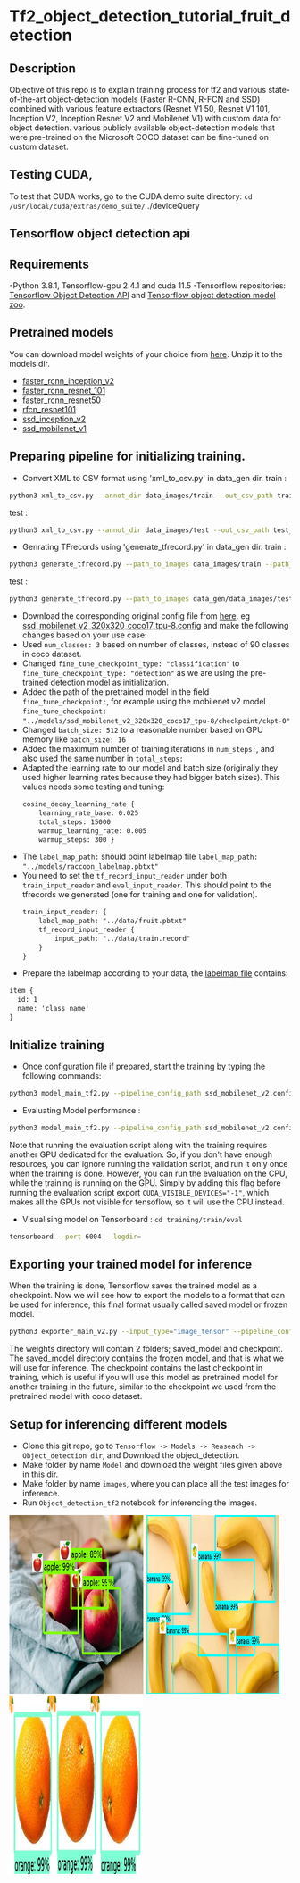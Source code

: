 # Tf2_object_detection_tutorial_fruit_detection

## Description
 Objective of this repo is to explain training process for tf2 and various state-of-the-art object-detection models (Faster R-CNN, R-FCN and SSD) combined with various feature extractors (Resnet V1 50, Resnet V1 101, Inception V2, Inception Resnet V2 and Mobilenet V1) with custom data for object detection. various publicly available object-detection models that were pre-trained on the Microsoft COCO dataset can be fine-tuned on custom dataset.

## Testing CUDA,
To test that CUDA works, go to the CUDA demo suite directory:
`cd /usr/local/cuda/extras/demo_suite/`
./deviceQuery

## Tensorflow object detection api

## Requirements

-Python 3.8.1, Tensorflow-gpu 2.4.1 and cuda 11.5
-Tensorflow repositories: [Tensorflow Object Detection API](https://github.com/tensorflow/models/tree/master/research/object_detection) and [Tensorflow object detection model zoo](https://github.com/tensorflow/models/blob/master/research/object_detection/g3doc/tf2_detection_zoo.md).

## Pretrained models
You can download model weights of your choice from [here](https://github.com/tensorflow/models/blob/master/research/object_detection/g3doc/tf2_detection_zoo.md). Unzip it to the models dir.

- [faster_rcnn_inception_v2](https://drive.google.com/open?id=1LRCSWIkX_i6ijScMfaxSte_5a_x9tjWF)
- [faster_rcnn_resnet_101](https://drive.google.com/open?id=15OxyPlqyOOlUdsbUmdrexKLpHy1l5tP9)
- [faster_rcnn_resnet50](https://drive.google.com/open?id=1aEqlozB_CzhyJX_PO6SSiM-Yiv3fuO8V)
- [rfcn_resnet101](https://drive.google.com/open?id=1eWCDZ5BxcEa7n_jZmWUr2kwHPBi5-SMG)
- [ssd_inception_v2](https://drive.google.com/open?id=1TKMd-wIZJ1aUcOhWburm2b6WgYnP0ZK6)
- [ssd_mobilenet_v1](https://drive.google.com/open?id=1U31RhUvE1Urr5Q92AJynMvl-oFBVRxxg)

## Preparing pipeline for initializing training.
* Convert XML to CSV format using 'xml_to_csv.py' in data_gen dir. 
train : 
```bash 
python3 xml_to_csv.py --annot_dir data_images/train --out_csv_path train_labels.csv
```
test : 
```bash 
python3 xml_to_csv.py --annot_dir data_images/test --out_csv_path test_labels.csv
```
* Genrating TFrecords using 'generate_tfrecord.py' in data_gen dir.
train : 
```bash 
python3 generate_tfrecord.py --path_to_images data_images/train --path_to_annot train_labels.csv --path_to_label_map fruit.pbtxt --path_to_save_tfrecords train.records
```
test : 
```bash 
python3 generate_tfrecord.py --path_to_images data_gen/data_images/test --path_to_annot data_gen/test_labels.csv --train  path_to_label_map data_gen/fruit.pbtxt --path_to_save_tfrecords data_gen/test.records
```
* Download the corresponding original config file from [here](https://github.com/tensorflow/models/tree/master/research/object_detection/configs/tf2). eg [ssd_mobilenet_v2_320x320_coco17_tpu-8.config](https://github.com/tensorflow/models/blob/master/research/object_detection/configs/tf2/ssd_mobilenet_v2_320x320_coco17_tpu-8.config) and make the following changes based on your use case:
* Used `num_classes: 3` based on number of classes, instead of 90 classes in coco dataset.
* Changed `fine_tune_checkpoint_type: "classification"` to `fine_tune_checkpoint_type: "detection"` as we are using the pre-trained detection model as initialization.
* Added the path of the pretrained model in the field `fine_tune_checkpoint:`, for example using the mobilenet v2 model `fine_tune_checkpoint: "../models/ssd_mobilenet_v2_320x320_coco17_tpu-8/checkpoint/ckpt-0"`  
* Changed `batch_size: 512` to a reasonable number based on GPU memory like `batch_size: 16`
* Added the maximum number of training iterations in `num_steps:`, and also used the same number in `total_steps:`
* Adapted the learning rate to our model and batch size (originally they used higher learning rates because they had bigger batch sizes). This values needs some testing and tuning:
    ``` 
    cosine_decay_learning_rate {
        learning_rate_base: 0.025
        total_steps: 15000
        warmup_learning_rate: 0.005
        warmup_steps: 300 }
    ```
* The `label_map_path:` should point labelmap file `label_map_path: "../models/raccoon_labelmap.pbtxt"`
* You need to set the `tf_record_input_reader` under both `train_input_reader` and `eval_input_reader`. This should point to the tfrecords we generated (one for training and one for validation).
    ```
    train_input_reader: {
        label_map_path: "../data/fruit.pbtxt"
        tf_record_input_reader {
            input_path: "../data/train.record"
        }
    }
    ``` 
* Prepare the labelmap according to your data, the [labelmap file](models/raccoon_labelmap.pbtxt) contains:

```
item {
  id: 1
  name: 'class name'
}
```
## Initialize training
* Once configuration file if prepared, start the training by typing the following commands:
```bash 
python3 model_main_tf2.py --pipeline_config_path ssd_mobilenet_v2.config --model_dir training/train/ --alsologtostderr
```
* Evaluating Model performance : 
```bash
python3 model_main_tf2.py --pipeline_config_path ssd_mobilenet_v2.config --model_dir training/train --checkpoint_dir training/train
```
Note that running the evaluation script along with the training requires another GPU dedicated for the evaluation. So, if you don't have enough resources, you can ignore running the validation script, and run it only once when the training is done. However, you can run the evaluation on the CPU, while the training is running on the GPU. Simply by adding this flag before running the evaluation script export `CUDA_VISIBLE_DEVICES="-1"`, which makes all the GPUs not visible for tensoflow, so it will use the CPU instead.
* Visualising model on Tensorboard :
`cd training/train/eval`
```bash
tensorboard --port 6004 --logdir=
```
## Exporting your trained model for inference
When the training is done, Tensorflow saves the trained model as a checkpoint. Now we will see how to export the models to a format that can be used for inference, this final format usually called saved model or frozen model.
```bash 
python3 exporter_main_v2.py --input_type="image_tensor" --pipeline_config_path=ssd_mobilenet_v2.config --trained_checkpoint_dir=training/train --output_directory=training/weights
```
The weights directory will contain 2 folders; saved_model and checkpoint. The saved_model directory contains the frozen model, and that is what we will use for inference. The checkpoint contains the last checkpoint in training, which is useful if you will use this model as pretrained model for another training in the future, similar to the checkpoint we used from the pretrained model with coco dataset.

## Setup for inferencing different models
- Clone this git repo, go to `Tensorflow -> Models -> Reaseach -> Object_detection dir`, and Download the object_detection.
- Make folder by name `Model` and download the weight files given above in this dir.
- Make folder by name `images`, where you can place all the test images for inference.
- Run `Object_detection_tf2` notebook for inferencing the images.
<p float="left">
<img src="data/output_images/11_apple_.jpg" width="240" height="320"/>
<img src="data/output_images/23_banana_.jpg" width="240" height="320"/>
<img src="data/output_images/39_orange_.jpg" width="240" height="320"/>
</p> <br/>